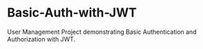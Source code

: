 # Basic-Auth-with-JWT
User Management Project demonstrating Basic Authentication and Authorization with JWT.
